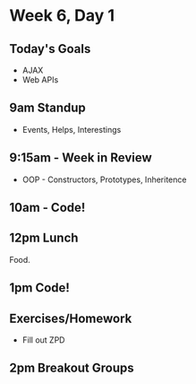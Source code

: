 # Week 6, Day 1

## Today's Goals

- AJAX
- Web APIs

## 9am Standup

- Events, Helps, Interestings

## 9:15am - Week in Review

- OOP - Constructors, Prototypes, Inheritence

## 10am - Code!

## 12pm Lunch

Food.

## 1pm Code!

## Exercises/Homework

- Fill out ZPD

## 2pm Breakout Groups
